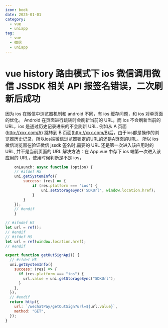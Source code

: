 ```yaml
---
icon: book
date: 2025-01-01
category:
  - vue
  - uniapp
tag:
  - vue
  - 微信
  - uniapp
---
```


# vue history 路由模式下 ios 微信调用微信 JSSDK 相关 API 报签名错误，二次刷新后成功

因为 ios 在微信中浏览器机制和 android 不同，有 ios 缓存问题，和 ios 对单页面的优化。
Android 在页面进行跳转时会刷新当前的 URL，而 ios 不会刷新当前的 URL，ios 是通过历史记录进来的不会刷新 URL.
例如从 A 页面(http://xxx.com/A) 跳转到 B 页面(http://xxx.com/B)后，由于ios都是操作的浏览器历史记录，所以ios端微信浏览器锁定的URL的还是A页面的URL。
所以 ios 微信浏览器在验证微信 jssdk 签名时,需要的 URL 还是第一次进入该应用时的 URL, 并不是当前页面的 URL
解决方法：在 App.vue 中存下 ios 端第一次进入该应用的 URL，使用时候判断是不是 ios，

```js
	onLaunch: async function (option) {
	// #ifdef H5
	uni.getSystemInfo({
		success: (res) => {
			if (res.platform === 'ios') {
				uni.setStorageSync('SDKUrl', window.location.href);
			}
		}
	});
	// #endif
	}
```

```js
// #ifndef H5
let url = ref();
// #endif
// #ifdef H5
let url = ref(window.location.href);
// #endif

export function getOutSignApi() {
  // #ifdef H5
  uni.getSystemInfo({
    success: (res) => {
      if (res.platform === "ios") {
        url.value = uni.getStorageSync("SDKUrl");
      }
    },
  });
  // #endif
  return http({
    url: `/wechatPay/getOutSign?url=${url.value}`,
    method: "GET",
  });
}
```
